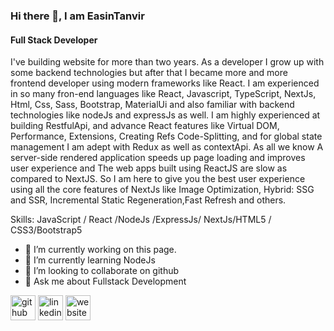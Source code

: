 ### Hi there 👋, I am EasinTanvir
#### Full Stack Developer

I've building website for more than two years. As a developer I grow up with some backend technologies but after that I became more and more frontend developer using modern frameworks like React. I am experienced in so many fron-end languages like React, Javascript, TypeScript, NextJs, Html, Css, Sass, Bootstrap, MaterialUi and also familiar with backend technologies like nodeJs and expressJs as well. I am highly experienced at building RestfulApi, and advance React features like Virtual DOM, Performance, Extensions, Creating Refs Code-Splitting, and for global state management I am adept with Redux as well as contextApi. As all we know A server-side rendered application speeds up page loading and improves user experience and The web apps built using ReactJS are slow as compared to NextJS. So I am here to give you the best user experience using all the core features of NextJs like Image Optimization, Hybrid: SSG and SSR, Incremental Static Regeneration,Fast Refresh and others.

Skills: JavaScript / React /NodeJs /ExpressJs/ NextJs/HTML5 / CSS3/Bootstrap5

- 🔭 I’m currently working on this page. 
- 🌱 I’m currently learning NodeJs 
- 👯 I’m looking to collaborate on github 
- 💬 Ask me about Fullstack Development 


[<img src='https://cdn.jsdelivr.net/npm/simple-icons@3.0.1/icons/github.svg' alt='github' height='40'>](https://github.com/https://github.com/EasinTanvir)  [<img src='https://cdn.jsdelivr.net/npm/simple-icons@3.0.1/icons/linkedin.svg' alt='linkedin' height='40'>](https://www.linkedin.com/in/md-easin-67633a241)  [<img src='https://cdn.jsdelivr.net/npm/simple-icons@3.0.1/icons/icloud.svg' alt='website' height='40'>](https://www.easintanvir.com)  

